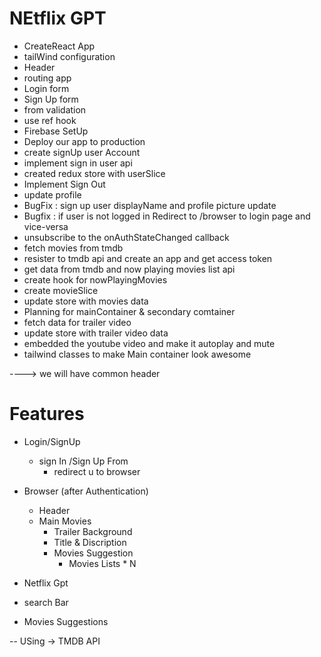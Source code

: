 # NEtflix GPT
   - CreateReact App
   - tailWind configuration
   - Header
   - routing app
   - Login form 
   - Sign Up form
   - from validation
   - use ref hook
   - Firebase SetUp
   - Deploy our app to production
   - create signUp user Account
   - implement sign in user api
   - created redux store with userSlice
   - Implement Sign Out 
   - update profile
   - BugFix : sign up user displayName and profile picture update
   - Bugfix : if user is not logged in Redirect to /browser to login page and vice-versa
   - unsubscribe to the onAuthStateChanged callback
   - fetch movies from tmdb
   - resister to tmdb api and create an app and get access token 
   - get data from tmdb and now playing movies list api
   - create hook for nowPlayingMovies
   - create movieSlice
   - update store with movies data
   - Planning for mainContainer & secondary comtainer
   - fetch data for trailer video
   - update store with trailer video data
   - embedded the youtube video and make it autoplay and mute
   - tailwind classes to make Main container look awesome


----> we will have common header 

# Features
- Login/SignUp
   - sign In /Sign Up From
     - redirect u to 
     browser

- Browser   (after Authentication)
   - Header
   - Main Movies 
     - Trailer Background
     - Title & Discription
     - Movies Suggestion 
       - Movies Lists * N

- Netflix Gpt
 - search Bar
 - Movies Suggestions

-- USing ->  TMDB API